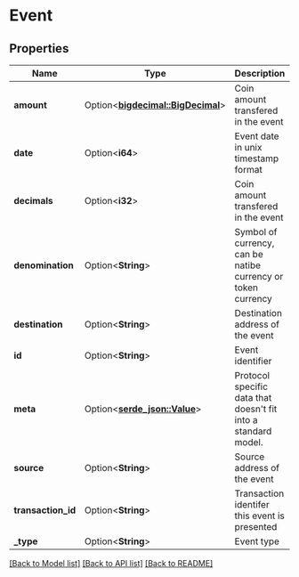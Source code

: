 # Event

## Properties

Name | Type | Description | Notes
------------ | ------------- | ------------- | -------------
**amount** | Option<[**bigdecimal::BigDecimal**](bigdecimal::BigDecimal.md)> | Coin amount transfered in the event | [optional]
**date** | Option<**i64**> | Event date in unix timestamp format | [optional]
**decimals** | Option<**i32**> | Coin amount transfered in the event | [optional]
**denomination** | Option<**String**> | Symbol of currency, can be natibe currency or token currency | [optional]
**destination** | Option<**String**> | Destination address of the event | [optional]
**id** | Option<**String**> | Event identifier | [optional]
**meta** | Option<[**serde_json::Value**](.md)> | Protocol specific data that doesn't fit into a standard model. | [optional]
**source** | Option<**String**> | Source address of the event | [optional]
**transaction_id** | Option<**String**> | Transaction identifer this event is presented | [optional]
**_type** | Option<**String**> | Event type | [optional]

[[Back to Model list]](../README.md#documentation-for-models) [[Back to API list]](../README.md#documentation-for-api-endpoints) [[Back to README]](../README.md)



